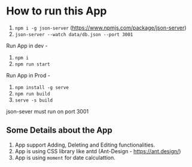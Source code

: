# How to run this App

1. `npm i -g json-server`
(https://www.npmjs.com/package/json-server)
2. `json-server --watch data/db.json --port 3001`


Run App in dev  - 
1. `npm i`
2. `npm run start`

Run App in Prod - 
1. `npm install -g serve`
2. `npm run build`
3. `serve -s build`


json-sever must run on port 3001



## Some Details about the App ## 

1. App support Adding, Deleting and Editing functionalities.
2. App is using CSS library like antd (Ant-Design - https://ant.design/)
3. App is using `moment` for date calculattion.